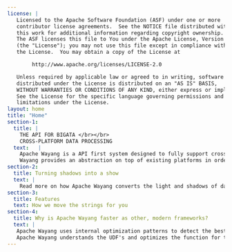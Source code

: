 ```yaml
---
license: |
   Licensed to the Apache Software Foundation (ASF) under one or more
   contributor license agreements.  See the NOTICE file distributed with
   this work for additional information regarding copyright ownership.
   The ASF licenses this file to You under the Apache License, Version 2.0
   (the "License"); you may not use this file except in compliance with
   the License.  You may obtain a copy of the License at

        http://www.apache.org/licenses/LICENSE-2.0

   Unless required by applicable law or agreed to in writing, software
   distributed under the License is distributed on an "AS IS" BASIS,
   WITHOUT WARRANTIES OR CONDITIONS OF ANY KIND, either express or implied.
   See the License for the specific language governing permissions and
   limitations under the License.
layout: home
title: "Home"
section-1:
  title: |
    THE API FOR BIGATA </br></br>
    CROSS-PLATFORM DATA PROCESSING 
  text:   |
    Apache Wayang is a API first system designed to fully support cross-platform data processing: Wayang enables users to run data analytics over multiple data processing platforms, whithout changing the native code. </br>
    Wayang provides an abstraction on top of existing platforms in order to run data processing and analytic tasks on top of any set of platforms. As a result, users can focus on the logics of their applications rather on the intricacies of the underlying platforms.
section-2:
  title: Turning shadows into a show
  text: | 
    Read more on how Apache Wayang converts the light and shadows of data processing platforms to amazing theatre for you.
section-3:
  title: Features
  text: How we move the strings for you
section-4:
  title: Why is Apache Wayang faster as other, modern frameworks?
  text: |
   Apache Wayang uses internal optimization patterns to detect the best possible combination of computation and nodes. We know, just adding more nodes into a cluster doesn't mean more speed; each additional node has several tradeoffs, be it shuffle or communication bottlenecks.
   Apache Wayang understands the UDF's and optimizes the function for the underlying processing platform. It also uses small JVM instances to reduce the operational overhead when processing a reduced number of data points.
---
```

